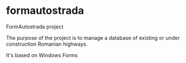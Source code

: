 # formautostrada
FormAutostrada project

The purpose of the project is to manage a database of existing or under construction Romanian highways.

It's based on Windows Forms